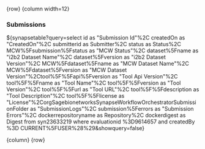 <!-- markdownlint-disable-next-line first-line-h1 -->
{row}
{column width=12}

### Submissions

<!-- markdownlint-disable-next-line first-line-h1 -->
${synapsetable?query=select id as "Submission Id"%2C createdOn as "CreatedOn"%2C submitterid as Submitter%2C status as Status%2C MCW%5Fsubmission%5Fstatus as "MCW Status"%2C dataset%5Fname as "i2b2 Dataset Name"%2C dataset%5Fversion as "i2b2 Dataset Version"%2C MCW%5Fdataset%5Fname as "MCW Dataset Name"%2C MCW%5Fdataset%5Fversion as "MCW Dataset Version"%2Ctool%5F%5Fapi%5Fversion as "Tool Api Version"%2C tool%5F%5Fname as "Tool Name"%2C tool%5F%5Fversion as "Tool Version"%2C tool%5F%5Furl as "Tool URL"%2C tool%5F%5Fdescription as "Tool Description"%2C tool%5F%5Flicense as "License"%2CorgSagebionetworksSynapseWorkflowOrchestratorSubmissionFolder as "SubmissionLogs"%2C submission%5Ferrors as "Submission Errors"%2C dockerrepositoryname as Repository%2C dockerdigest as Digest from  syn23633219 where evaluationid %3D9614657 and createdBy %3D CURRENT%5FUSER%28%29&showquery=false}

{column}
{row}
